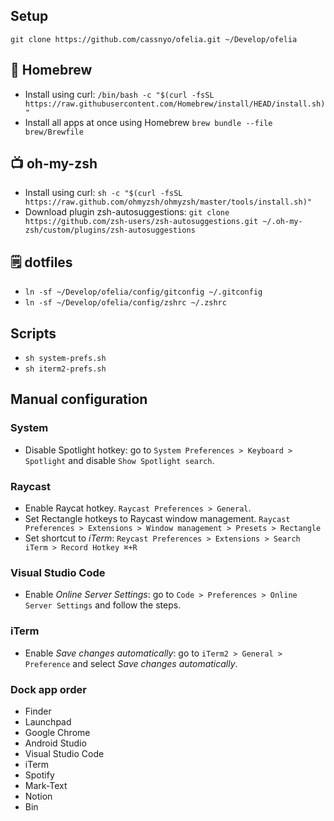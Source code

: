## Setup

`git clone https://github.com/cassnyo/ofelia.git ~/Develop/ofelia`

## 🍺 Homebrew

- Install using curl: `/bin/bash -c "$(curl -fsSL https://raw.githubusercontent.com/Homebrew/install/HEAD/install.sh)"`
- Install all apps at once using Homebrew `brew bundle --file brew/Brewfile`

## 📺 oh-my-zsh

- Install using curl: `sh -c "$(curl -fsSL https://raw.github.com/ohmyzsh/ohmyzsh/master/tools/install.sh)"`
- Download plugin zsh-autosuggestions: `git clone https://github.com/zsh-users/zsh-autosuggestions.git ~/.oh-my-zsh/custom/plugins/zsh-autosuggestions`

## 🗒️ dotfiles 

- `ln -sf ~/Develop/ofelia/config/gitconfig ~/.gitconfig`
- `ln -sf ~/Develop/ofelia/config/zshrc ~/.zshrc`

## Scripts

- `sh system-prefs.sh`
- `sh iterm2-prefs.sh`

## Manual configuration

### System
- Disable Spotlight hotkey: go to `System Preferences > Keyboard > Spotlight` and disable `Show Spotlight search`.

### Raycast
- Enable Raycat hotkey. `Raycast Preferences > General`.
- Set Rectangle hotkeys to Raycast window management. `Raycast Preferences > Extensions > Window management > Presets > Rectangle`
- Set shortcut to *iTerm*: `Reycast Preferences > Extensions > Search iTerm > Record Hotkey ⌘+R`

### Visual Studio Code
- Enable *Online Server Settings*: go to `Code > Preferences > Online Server Settings` and follow the steps.

### iTerm
- Enable *Save changes automatically*: go to `iTerm2 > General > Preference` and select *Save changes automatically*.


### Dock app order
- Finder
- Launchpad
- Google Chrome
- Android Studio
- Visual Studio Code
- iTerm
- Spotify
- Mark-Text
- Notion
- Bin
